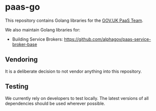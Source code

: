 # paas-go

This repository contains Golang libraries for the [GOV.UK PaaS Team](https://www.cloud.service.gov.uk/).

We also maintain Golang libraries for:

* Building Service Brokers: https://github.com/alphagov/paas-service-broker-base

## Vendoring

It is a deliberate decision to not vendor anything into this repository.

## Testing

We currently rely on developers to test locally. The latest versions of all dependencies should be used wherever possible.
